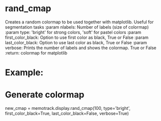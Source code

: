 # rand_cmap
Creates a random colormap to be used together with matplotlib. Useful for segmentation tasks
   :param nlabels: Number of labels (size of colormap)
   :param type: 'bright' for strong colors, 'soft' for pastel colors
   :param first_color_black: Option to use first color as black, True or False
   :param last_color_black: Option to use last color as black, True or False
   :param verbose: Prints the number of labels and shows the colormap. True or False
   :return: colormap for matplotlib
   

# Example:
# Generate colormap
new_cmap = memotrack.display.rand_cmap(100, type='bright', first_color_black=True, last_color_black=False, verbose=True)
